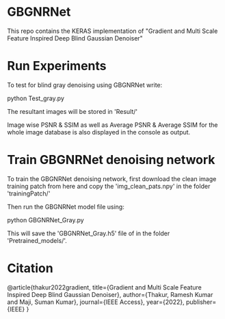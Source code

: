 # GBGNRNet
This repo contains the KERAS implementation of "Gradient and Multi Scale Feature Inspired Deep Blind Gaussian Denoiser"

# Run Experiments

To test for blind gray denoising using GBGNRNet write:

python Test_gray.py

The resultant images will be stored in 'Result/'

Image wise PSNR & SSIM as well as Average PSNR & Average SSIM for the whole image database is also displayed in the console as output.

# Train GBGNRNet denoising network

To train the GBGNRNet denoising network, first download the clean image training patch from here and copy the 'img_clean_pats.npy' in the folder 'trainingPatch/'

Then run the GBGNRNet model file using:

python GBGNRNet_Gray.py

This will save the 'GBGNRNet_Gray.h5' file of in the folder 'Pretrained_models/'.

# Citation
@article{thakur2022gradient,
  title={Gradient and Multi Scale Feature Inspired Deep Blind Gaussian Denoiser},
  author={Thakur, Ramesh Kumar and Maji, Suman Kumar},
  journal={IEEE Access},
  year={2022},
  publisher={IEEE}
}
